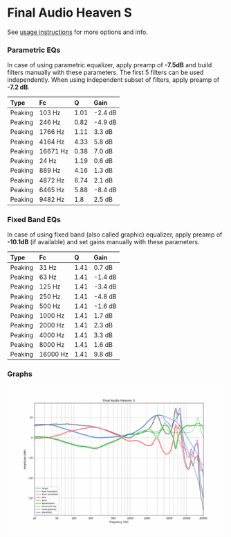# Final Audio Heaven S
See [usage instructions](https://github.com/jaakkopasanen/AutoEq#usage) for more options and info.

### Parametric EQs
In case of using parametric equalizer, apply preamp of **-7.5dB** and build filters manually
with these parameters. The first 5 filters can be used independently.
When using independent subset of filters, apply preamp of **-7.2 dB**.

| Type    | Fc       |    Q | Gain    |
|:--------|:---------|:-----|:--------|
| Peaking | 103 Hz   | 1.01 | -2.4 dB |
| Peaking | 246 Hz   | 0.82 | -4.9 dB |
| Peaking | 1766 Hz  | 1.11 | 3.3 dB  |
| Peaking | 4164 Hz  | 4.33 | 5.8 dB  |
| Peaking | 16671 Hz | 0.38 | 7.0 dB  |
| Peaking | 24 Hz    | 1.19 | 0.6 dB  |
| Peaking | 889 Hz   | 4.16 | 1.3 dB  |
| Peaking | 4872 Hz  | 6.74 | 2.1 dB  |
| Peaking | 6465 Hz  | 5.88 | -8.4 dB |
| Peaking | 9482 Hz  | 1.8  | 2.5 dB  |

### Fixed Band EQs
In case of using fixed band (also called graphic) equalizer, apply preamp of **-10.1dB**
(if available) and set gains manually with these parameters.

| Type    | Fc       |    Q | Gain    |
|:--------|:---------|:-----|:--------|
| Peaking | 31 Hz    | 1.41 | 0.7 dB  |
| Peaking | 63 Hz    | 1.41 | -1.4 dB |
| Peaking | 125 Hz   | 1.41 | -3.4 dB |
| Peaking | 250 Hz   | 1.41 | -4.8 dB |
| Peaking | 500 Hz   | 1.41 | -1.6 dB |
| Peaking | 1000 Hz  | 1.41 | 1.7 dB  |
| Peaking | 2000 Hz  | 1.41 | 2.3 dB  |
| Peaking | 4000 Hz  | 1.41 | 3.3 dB  |
| Peaking | 8000 Hz  | 1.41 | 1.6 dB  |
| Peaking | 16000 Hz | 1.41 | 9.8 dB  |

### Graphs
![](./Final%20Audio%20Heaven%20S.png)